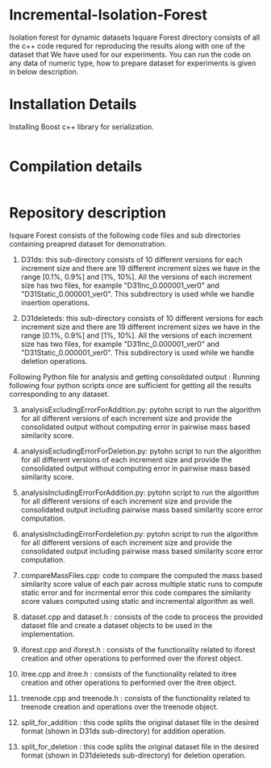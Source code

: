 # Incremental-Isolation-Forest
Isolation forest for dynamic datasets
Isquare Forest directory consists of all the c++ code requred for reproducing the results along with one of the dataset that We have used for our experiments. You can run the code on any data of numeric type, how to prepare dataset for experiments is given in below description.

# Installation Details
Installing Boost c++ library for serialization.
```sudo apt-get install libboost-all-dev
```

# Compilation details
```g++ filename.cpp -lboos_serailiztion
```
# Repository description
Isquare Forest consists of the following code files and sub directories containing preapred dataset for demonstration. 

1. D31ds: this sub-directory consists of 10 different versions for each increment size and there are 19 different increment sizes we have in the range [0.1%, 0.9%] and [1%, 10%]. All the versions of each increment size  has two files, for example  "D31Inc_0.000001_ver0" and "D31Static_0.000001_ver0". This subdirectory is used while we handle insertion operations.

2. D31deleteds: this sub-directory consists of 10 different versions for each increment size and there are 19 different increment sizes we have in the range [0.1%, 0.9%] and [1%, 10%]. All the versions of each increment size  has two files, for example  "D31Inc_0.000001_ver0" and "D31Static_0.000001_ver0". This subdirectory is used while we handle deletion operations.


Following Python file for analysis and getting consolidated output : Running following four python scripts once are sufficient for getting all the results corresponding to any dataset.
 
3. analysisExcludingErrorForAddition.py: pytohn script to run the algorithm for all different versions of each increment size and provide the consolidated output without computing error in pairwise mass based similarity score.

4. analysisExcludingErrorForDeletion.py: pytohn script to run the algorithm for all different versions of each increment size and provide the consolidated output without computing error in pairwise mass based similarity score.

5. analysisIncludingErrorForAddition.py: pytohn script to run the algorithm for all different versions of each increment size and provide the consolidated output including pairwise mass based similarity score error computation.

6. analysisIncludingErrorFordeletion.py: pytohn script to run the algorithm for all different versions of each increment size and provide the consolidated output including pairwise mass based similarity score error computation.

7. compareMassFiles.cpp: code to compare the computed the mass based similarity score value of each pair across multiple static runs to compute static error and for incrmental error this code compares the similarity score values computed using static and incremental algorithm as well.

8. dataset.cpp and dataset.h : consists of the code to process the provided dataset file and create a dataset objects to be used in the implementation.

9. iforest.cpp and iforest.h : consists of the functionality related to iforest creation and other operations to performed over the iforest object.

10. itree.cpp and itree.h : consists of the functionality related to itree creation and other operations to performed over the itree object. 

11. treenode.cpp and treenode.h : consists of the functionality related to treenode creation and operations over the treenode object.

12. split_for_addition : this code splits the original dataset file in the desired format (shown in D31ds sub-directory) for addition operation.

13. split_for_deletion : this code splits the original dataset file in the desired format (shown in D31deleteds sub-directory) for deletion operation.

